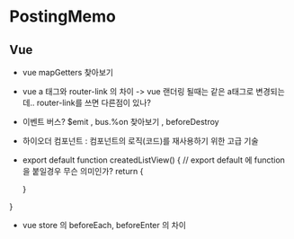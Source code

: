 # PostingMemo

## Vue 
- vue mapGetters 찾아보기 
- vue a 태그와 router-link 의 차이 -> vue 랜더링 될때는 같은 a태그로 변경되는데.. router-link를 쓰면 다른점이 있나?
- 이벤트 버스? $emit , bus.%on 찾아보기 , beforeDestroy 
- 하이오더 컴포넌트 : 컴포넌트의 로직(코드)를 재사용하기 위한 고급 기술 
- export default function createdListView() { // export default 에 function 을 붙일경우 무슨 의미인가? 
  return {
  
  
  }

}

- vue store 의 beforeEach, beforeEnter 의 차이 
